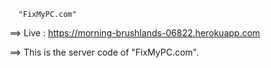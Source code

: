       "FixMyPC.com"
      
==> Live : https://morning-brushlands-06822.herokuapp.com

==> This is the server code of "FixMyPC.com".
